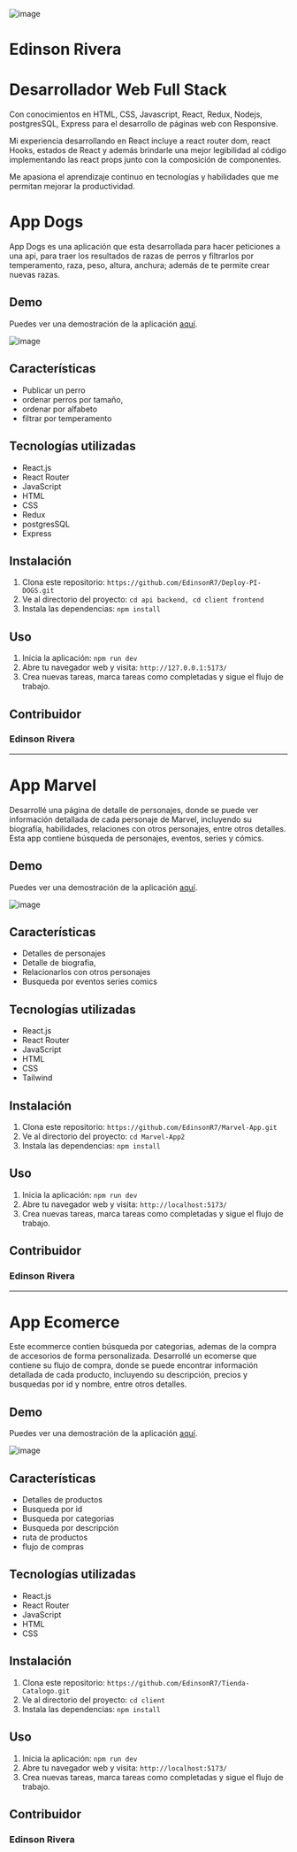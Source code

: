 ![image](https://github.com/EdinsonR7/EdinsonR7/assets/99853318/f4299c7f-258d-4509-bed1-6f3a9b62c07a)

# Edinson Rivera
# Desarrollador Web Full Stack

Con conocimientos en HTML, CSS, Javascript, React, Redux, Nodejs, postgresSQL, Express para el desarrollo de páginas web con Responsive.

Mi experiencia desarrollando en React incluye a react router dom, react Hooks, estados de React y además brindarle una mejor legibilidad al código implementando las react props junto con la composición de componentes.

Me apasiona el aprendizaje continuo en tecnologías y habilidades que me permitan mejorar la productividad.

# App Dogs

App Dogs es una aplicación que esta desarrollada para hacer peticiones a una api, para traer los resultados de razas de perros y filtrarlos por temperamento, raza, peso, altura, anchura; además de te permite crear nuevas razas.

## Demo

Puedes ver una demostración de la aplicación [aquí](https://deploy-pi-dogs-eta.vercel.app/).


![image](https://github.com/EdinsonR7/EdinsonR7/assets/99853318/4cf3b6a4-8e0f-4141-9dd8-4d6aa567c71e)

## Características

- Publicar un perro
- ordenar perros por tamaño, 
- ordenar por alfabeto
- filtrar por temperamento

## Tecnologías utilizadas

- React.js
- React Router
- JavaScript
- HTML
- CSS
- Redux
- postgresSQL
- Express

## Instalación

1. Clona este repositorio: `https://github.com/EdinsonR7/Deploy-PI-DOGS.git`
2. Ve al directorio del proyecto: `cd api backend, cd client frontend`
3. Instala las dependencias: `npm install`

## Uso

1. Inicia la aplicación: `npm run dev`
2. Abre tu navegador web y visita: `http://127.0.0.1:5173/`
3. Crea nuevas tareas, marca tareas como completadas y sigue el flujo de trabajo.


## Contribuidor
### Edinson Rivera 

--------------------------------------------------------------------------------------------------------------------------------------------------------------------------------

# App Marvel

Desarrollé una página de detalle de personajes, donde se puede ver información detallada de cada personaje de Marvel, incluyendo su biografía, habilidades, relaciones con otros personajes, entre otros detalles. Esta app contiene búsqueda de personajes, eventos, series y cómics.

## Demo

Puedes ver una demostración de la aplicación [aquí](https://marvel-g6bg3bmad-edinsonr7.vercel.app/).


![image](https://github.com/EdinsonR7/EdinsonR7/assets/99853318/d6a21d87-4e95-4f6a-bf11-e6d7faa2e6f0)


## Características

- Detalles de personajes
- Detalle de biografia, 
- Relacionarlos con otros personajes
- Busqueda por eventos series comics

## Tecnologías utilizadas

- React.js
- React Router
- JavaScript
- HTML
- CSS
- Tailwind



## Instalación

1. Clona este repositorio: `https://github.com/EdinsonR7/Marvel-App.git`
2. Ve al directorio del proyecto: `cd Marvel-App2`
3. Instala las dependencias: `npm install`

## Uso

1. Inicia la aplicación: `npm run dev`
2. Abre tu navegador web y visita: `http://localhost:5173/`
3. Crea nuevas tareas, marca tareas como completadas y sigue el flujo de trabajo.


## Contribuidor

### Edinson Rivera 

-----------------------------------------------------------------------------------------------------------------------------------------------------------------------------------------

# App Ecomerce

Este ecommerce contien búsqueda por categorias, ademas de la compra de accesorios de forma personalizada.
Desarrollé un ecomerse que contiene su flujo de compra, donde se puede encontrar información detallada de cada producto, incluyendo su descripción, precios y busquedas por id y nombre, entre otros detalles.

## Demo

Puedes ver una demostración de la aplicación [aquí](https://tienda-catalogo.vercel.app/).


![image](https://github.com/EdinsonR7/EdinsonR7/assets/99853318/9b057194-6a29-403d-b472-df51305a0c92)



## Características

- Detalles de productos
- Busqueda por id
- Busqueda por categorias
- Busqueda por descripción
- ruta de productos
- flujo de compras

## Tecnologías utilizadas

- React.js
- React Router
- JavaScript
- HTML
- CSS


## Instalación

1. Clona este repositorio: `https://github.com/EdinsonR7/Tienda-Catalogo.git`
2. Ve al directorio del proyecto: `cd client`
3. Instala las dependencias: `npm install`

## Uso

1. Inicia la aplicación: `npm run dev`
2. Abre tu navegador web y visita: `http://localhost:5173/`
3. Crea nuevas tareas, marca tareas como completadas y sigue el flujo de trabajo.


## Contribuidor

### Edinson Rivera 



